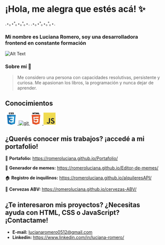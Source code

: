 # ¡Hola, me alegra que estés acá! ✨
.⋆｡⋆˚｡⋆｡˚｡⋆.        .⋆｡⋆˚｡⋆｡˚｡⋆.
### Mi nombre es Luciana Romero, soy una desarrolladora frontend en constante formación
![Alt Text](https://c.tenor.com/YdTpw-54DXcAAAAC/pusheen-laptop.gif)
### Sobre mí 🔮
> Me considero una persona con capacidades resolutivas, persistente y curiosa. Me apasionan los 
> libros, la programación y nunca dejar de aprender.


## Conocimientos
<a href="https://www.w3schools.com/css/" target="_blank"> <img src="https://raw.githubusercontent.com/devicons/devicon/master/icons/css3/css3-original-wordmark.svg" alt="css3" width="40" height="40"/> </a> 
<a href="https://git-scm.com/" target="_blank"> <img src="https://www.vectorlogo.zone/logos/git-scm/git-scm-icon.svg" alt="git" width="40" height="40"/> </a> 
<a href="https://www.w3.org/html/" target="_blank"> <img src="https://raw.githubusercontent.com/devicons/devicon/master/icons/html5/html5-original-wordmark.svg" alt="html5" width="40" height="40"/> </a> 
<a href="https://developer.mozilla.org/en-US/docs/Web/JavaScript" target="_blank"> <img src="https://raw.githubusercontent.com/devicons/devicon/master/icons/javascript/javascript-original.svg" alt="javascript" width="40" height="40"/> </a> 



## ¿Querés conocer mis trabajos? ¡accedé a mi portafolio!
💜  **Portafolio:** https://romeroluciana.github.io/Portafolio/

🤣 **Generador de memes:** https://romeroluciana.github.io/Editor-de-memes/

🏠 **Registro de inquilinos:** https://romeroluciana.github.io/alquileresAPI/

🍻 **Cervezas ABV:** https://romeroluciana.github.io/cervezas-ABV/

## ¿Te interesaron mis proyectos? ¿Necesitas ayuda con HTML, CSS o JavaScript? ¡Contactame!
- **E-mail:** lucianaromero0512@gmail.com
- **Linkedin:** https://www.linkedin.com/in/luciana-romero/

